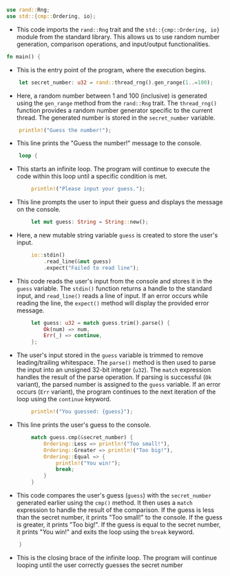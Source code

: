 ```rust
use rand::Rng;
use std::{cmp::Ordering, io};
```
- This code imports the `rand::Rng` trait and the `std::{cmp::Ordering, io}` module from the standard library. This allows us to use random number generation, comparison operations, and input/output functionalities.

```rust
fn main() {
```
- This is the entry point of the program, where the execution begins.

```rust
    let secret_number: u32 = rand::thread_rng().gen_range(1..=100);
```
- Here, a random number between 1 and 100 (inclusive) is generated using the `gen_range` method from the `rand::Rng` trait. The `thread_rng()` function provides a random number generator specific to the current thread. The generated number is stored in the `secret_number` variable.

```rust
    println!("Guess the number!");
```
- This line prints the "Guess the number!" message to the console.

```rust
    loop {
```
- This starts an infinite loop. The program will continue to execute the code within this loop until a specific condition is met.

```rust
        println!("Please input your guess.");
```
- This line prompts the user to input their guess and displays the message on the console.

```rust
        let mut guess: String = String::new();
```
- Here, a new mutable string variable `guess` is created to store the user's input.

```rust
        io::stdin()
            .read_line(&mut guess)
            .expect("Failed to read line");
```
- This code reads the user's input from the console and stores it in the `guess` variable. The `stdin()` function returns a handle to the standard input, and `read_line()` reads a line of input. If an error occurs while reading the line, the `expect()` method will display the provided error message.

```rust
        let guess: u32 = match guess.trim().parse() {
            Ok(num) => num,
            Err(_) => continue,
        };
```
- The user's input stored in the `guess` variable is trimmed to remove leading/trailing whitespace. The `parse()` method is then used to parse the input into an unsigned 32-bit integer (`u32`). The `match` expression handles the result of the parse operation. If parsing is successful (`Ok` variant), the parsed number is assigned to the `guess` variable. If an error occurs (`Err` variant), the program continues to the next iteration of the loop using the `continue` keyword.

```rust
        println!("You guessed: {guess}");
```
- This line prints the user's guess to the console.

```rust
        match guess.cmp(&secret_number) {
            Ordering::Less => println!("Too small!"),
            Ordering::Greater => println!("Too big!"),
            Ordering::Equal => {
                println!("You win!");
                break;
            }
        }
```
- This code compares the user's guess (`guess`) with the `secret_number` generated earlier using the `cmp()` method. It then uses a `match` expression to handle the result of the comparison. If the guess is less than the secret number, it prints "Too small!" to the console. If the guess is greater, it prints "Too big!". If the guess is equal to the secret number, it prints "You win!" and exits the loop using the `break` keyword.

```rust
    }
```
- This is the closing brace of the infinite loop. The program will continue looping until the user correctly guesses the secret number